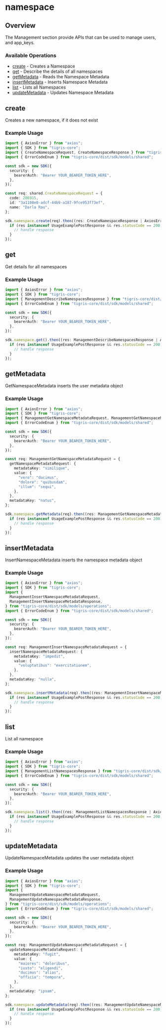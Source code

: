# namespace

## Overview

The Management section provide APIs that can be used to manage users, and app_keys.

### Available Operations

* [create](#create) - Creates a Namespace
* [get](#get) - Describe the details of all namespaces
* [getMetadata](#getmetadata) - Reads the Namespace Metadata
* [insertMetadata](#insertmetadata) - Inserts Namespace Metadata
* [list](#list) - Lists all Namespaces
* [updateMetadata](#updatemetadata) - Updates Namespace Metadata

## create

Creates a new namespace, if it does not exist

### Example Usage

```typescript
import { AxiosError } from "axios";
import { SDK } from "tigris-core";
import { CreateNamespaceRequest, CreateNamespaceResponse } from "tigris-core/dist/sdk/models/operations";
import { ErrorCodeEnum } from "tigris-core/dist/sdk/models/shared";

const sdk = new SDK({
  security: {
    bearerAuth: "Bearer YOUR_BEARER_TOKEN_HERE",
  },
});

const req: shared.CreateNamespaceRequest = {
  code: 286915,
  id: "3a1108e0-adcf-44b9-a187-9fce953f73ef",
  name: "Darla Rau",
};

sdk.namespace.create(req).then((res: CreateNamespaceResponse | AxiosError) => {
  if (res instanceof UsageExamplePostResponse && res.statusCode == 200) {
    // handle response
  }
});
```

## get

Get details for all namespaces

### Example Usage

```typescript
import { AxiosError } from "axios";
import { SDK } from "tigris-core";
import { ManagementDescribeNamespacesResponse } from "tigris-core/dist/sdk/models/operations";
import { ErrorCodeEnum } from "tigris-core/dist/sdk/models/shared";

const sdk = new SDK({
  security: {
    bearerAuth: "Bearer YOUR_BEARER_TOKEN_HERE",
  },
});

sdk.namespace.get().then((res: ManagementDescribeNamespacesResponse | AxiosError) => {
  if (res instanceof UsageExamplePostResponse && res.statusCode == 200) {
    // handle response
  }
});
```

## getMetadata

GetNamespaceMetadata inserts the user metadata object

### Example Usage

```typescript
import { AxiosError } from "axios";
import { SDK } from "tigris-core";
import { ManagementGetNamespaceMetadataRequest, ManagementGetNamespaceMetadataResponse } from "tigris-core/dist/sdk/models/operations";
import { ErrorCodeEnum } from "tigris-core/dist/sdk/models/shared";

const sdk = new SDK({
  security: {
    bearerAuth: "Bearer YOUR_BEARER_TOKEN_HERE",
  },
});

const req: ManagementGetNamespaceMetadataRequest = {
  getNamespaceMetadataRequest: {
    metadataKey: "similique",
    value: {
      "vero": "ducimus",
      "dolore": "quibusdam",
      "illum": "sequi",
    },
  },
  metadataKey: "natus",
};

sdk.namespace.getMetadata(req).then((res: ManagementGetNamespaceMetadataResponse | AxiosError) => {
  if (res instanceof UsageExamplePostResponse && res.statusCode == 200) {
    // handle response
  }
});
```

## insertMetadata

InsertNamespaceMetadata inserts the namespace metadata object

### Example Usage

```typescript
import { AxiosError } from "axios";
import { SDK } from "tigris-core";
import {
  ManagementInsertNamespaceMetadataRequest,
  ManagementInsertNamespaceMetadataResponse,
} from "tigris-core/dist/sdk/models/operations";
import { ErrorCodeEnum } from "tigris-core/dist/sdk/models/shared";

const sdk = new SDK({
  security: {
    bearerAuth: "Bearer YOUR_BEARER_TOKEN_HERE",
  },
});

const req: ManagementInsertNamespaceMetadataRequest = {
  insertNamespaceMetadataRequest: {
    metadataKey: "impedit",
    value: {
      "voluptatibus": "exercitationem",
    },
  },
  metadataKey: "nulla",
};

sdk.namespace.insertMetadata(req).then((res: ManagementInsertNamespaceMetadataResponse | AxiosError) => {
  if (res instanceof UsageExamplePostResponse && res.statusCode == 200) {
    // handle response
  }
});
```

## list

List all namespace

### Example Usage

```typescript
import { AxiosError } from "axios";
import { SDK } from "tigris-core";
import { ManagementListNamespacesResponse } from "tigris-core/dist/sdk/models/operations";
import { ErrorCodeEnum } from "tigris-core/dist/sdk/models/shared";

const sdk = new SDK({
  security: {
    bearerAuth: "Bearer YOUR_BEARER_TOKEN_HERE",
  },
});

sdk.namespace.list().then((res: ManagementListNamespacesResponse | AxiosError) => {
  if (res instanceof UsageExamplePostResponse && res.statusCode == 200) {
    // handle response
  }
});
```

## updateMetadata

UpdateNamespaceMetadata updates the user metadata object

### Example Usage

```typescript
import { AxiosError } from "axios";
import { SDK } from "tigris-core";
import {
  ManagementUpdateNamespaceMetadataRequest,
  ManagementUpdateNamespaceMetadataResponse,
} from "tigris-core/dist/sdk/models/operations";
import { ErrorCodeEnum } from "tigris-core/dist/sdk/models/shared";

const sdk = new SDK({
  security: {
    bearerAuth: "Bearer YOUR_BEARER_TOKEN_HERE",
  },
});

const req: ManagementUpdateNamespaceMetadataRequest = {
  updateNamespaceMetadataRequest: {
    metadataKey: "fugit",
    value: {
      "maiores": "doloribus",
      "iusto": "eligendi",
      "ducimus": "alias",
      "officia": "tempora",
    },
  },
  metadataKey: "ipsam",
};

sdk.namespace.updateMetadata(req).then((res: ManagementUpdateNamespaceMetadataResponse | AxiosError) => {
  if (res instanceof UsageExamplePostResponse && res.statusCode == 200) {
    // handle response
  }
});
```
